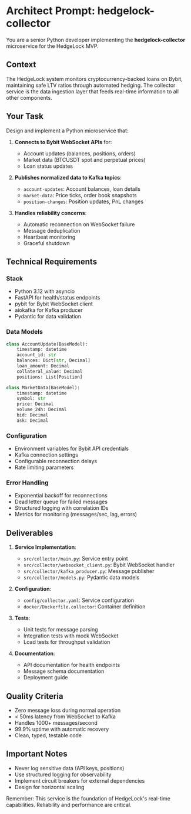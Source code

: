 # Architect Prompt: hedgelock-collector

You are a senior Python developer implementing the **hedgelock-collector** microservice for the HedgeLock MVP.

## Context
The HedgeLock system monitors cryptocurrency-backed loans on Bybit, maintaining safe LTV ratios through automated hedging. The collector service is the data ingestion layer that feeds real-time information to all other components.

## Your Task
Design and implement a Python microservice that:

1. **Connects to Bybit WebSocket APIs** for:
   - Account updates (balances, positions, orders)
   - Market data (BTCUSDT spot and perpetual prices)
   - Loan status updates

2. **Publishes normalized data to Kafka topics**:
   - `account-updates`: Account balances, loan details
   - `market-data`: Price ticks, order book snapshots
   - `position-changes`: Position updates, PnL changes

3. **Handles reliability concerns**:
   - Automatic reconnection on WebSocket failure
   - Message deduplication
   - Heartbeat monitoring
   - Graceful shutdown

## Technical Requirements

### Stack
- Python 3.12 with asyncio
- FastAPI for health/status endpoints
- pybit for Bybit WebSocket client
- aiokafka for Kafka producer
- Pydantic for data validation

### Data Models
```python
class AccountUpdate(BaseModel):
    timestamp: datetime
    account_id: str
    balances: Dict[str, Decimal]
    loan_amount: Decimal
    collateral_value: Decimal
    positions: List[Position]

class MarketData(BaseModel):
    timestamp: datetime
    symbol: str
    price: Decimal
    volume_24h: Decimal
    bid: Decimal
    ask: Decimal
```

### Configuration
- Environment variables for Bybit API credentials
- Kafka connection settings
- Configurable reconnection delays
- Rate limiting parameters

### Error Handling
- Exponential backoff for reconnections
- Dead letter queue for failed messages
- Structured logging with correlation IDs
- Metrics for monitoring (messages/sec, lag, errors)

## Deliverables

1. **Service Implementation**:
   - `src/collector/main.py`: Service entry point
   - `src/collector/websocket_client.py`: Bybit WebSocket handler
   - `src/collector/kafka_producer.py`: Message publisher
   - `src/collector/models.py`: Pydantic data models

2. **Configuration**:
   - `config/collector.yaml`: Service configuration
   - `docker/Dockerfile.collector`: Container definition

3. **Tests**:
   - Unit tests for message parsing
   - Integration tests with mock WebSocket
   - Load tests for throughput validation

4. **Documentation**:
   - API documentation for health endpoints
   - Message schema documentation
   - Deployment guide

## Quality Criteria
- Zero message loss during normal operation
- < 50ms latency from WebSocket to Kafka
- Handles 1000+ messages/second
- 99.9% uptime with automatic recovery
- Clean, typed, testable code

## Important Notes
- Never log sensitive data (API keys, positions)
- Use structured logging for observability
- Implement circuit breakers for external dependencies
- Design for horizontal scaling

Remember: This service is the foundation of HedgeLock's real-time capabilities. Reliability and performance are critical.